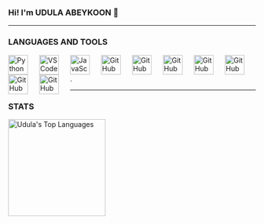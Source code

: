 ### Hi! I'm UDULA ABEYKOON 🐒

---

### LANGUAGES AND TOOLS

<img align="left" alt="Python" width="40px" style="padding-right:20px;" src="https://cdn.jsdelivr.net/gh/devicons/devicon/icons/python/python-original.svg"/>
<img align="left" alt="VSCode" width="40px" style="padding-right:20px;" src="https://cdn.jsdelivr.net/gh/devicons/devicon/icons/visualstudio/visualstudio-plain.svg"/>
<img align="left" alt="JavaScript" width="40px" style="padding-right:20px;" src="https://cdn.jsdelivr.net/gh/devicons/devicon/icons/javascript/javascript-original.svg"/>
<img align="left" alt="GitHub" width="40px" style="padding-right:20px;" src="https://cdn.jsdelivr.net/gh/devicons/devicon/icons/github/github-original.svg" />       
<img align="left" alt="GitHub" width="40px" style="padding-right:20px;" src="https://cdn.jsdelivr.net/gh/devicons/devicon/icons/pycharm/pycharm-original.svg"/>
<img align="left" alt="GitHub" width="40px" style="padding-right:20px;" src="https://cdn.jsdelivr.net/gh/devicons/devicon/icons/html5/html5-original.svg"/>
<img align="left" alt="GitHub" width="40px" style="padding-right:20px;" src="https://cdn.jsdelivr.net/gh/devicons/devicon/icons/css3/css3-original.svg"/>
<img align="left" alt="GitHub" width="40px" style="padding-right:20px;" src="https://cdn.jsdelivr.net/gh/devicons/devicon/icons/androidstudio/androidstudio-original.svg"/>
<img align="left" alt="GitHub" width="40px" style="padding-right:20px;" src="https://cdn.jsdelivr.net/gh/devicons/devicon/icons/cplusplus/cplusplus-original.svg" />
<img align="left" alt="GitHub" width="40px" style="padding-right:20px;" src="https://cdn.jsdelivr.net/gh/devicons/devicon/icons/arduino/arduino-original-wordmark.svg" />

.

---

### STATS

<img alt="Udula's Top Languages" src="https://github-readme-stats.vercel.app/api/top-langs?username=UdulaAbeykoon&langs_count=4&layout=compact&theme=react&bg_color=1F222E&title_color=68C3D4&icon_color=F8D866&border_color=1F222E" height="198px"/>

